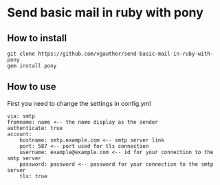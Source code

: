 # Send basic mail in ruby with pony

## How to install

```
git clone https://github.com/vgauther/send-basic-mail-in-ruby-with-pony
gem install pony
```
## How to use

First you need to change the settings in config.yml

```YML
via: smtp
fromname: name <-- the name display as the sender
authenticate: true
account:
    hostname: smtp.example.com <-- smtp server link
    port: 587 <-- port used for tls connection
    username: example@example.com <-- id for your connection to the smtp server
    password: password <-- password for your connection to the smtp server
    tls: true

```
